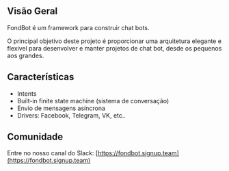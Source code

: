 ## Visão Geral

FondBot é um framework para construir chat bots.

O principal objetivo deste projeto é proporcionar uma arquitetura elegante e flexivel para desenvolver e manter projetos de chat bot, desde os pequenos aos grandes.

## Características

* Intents
* Built-in finite state machine (sistema de conversação)
* Envio de mensagens asíncrona
* Drivers: Facebook, Telegram, VK, etc..

## Comunidade

Entre no nosso canal do Slack:
[https://fondbot.signup.team](https://fondbot.signup.team)
